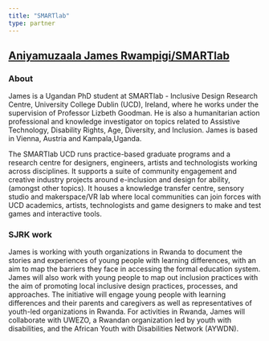 ```yaml
---
title: "SMARTlab"
type: partner
---
```

## [Aniyamuzaala James Rwampigi/SMARTlab](http://smartlab-ie.com/)

### About

James is a Ugandan PhD student at SMARTlab - Inclusive Design Research Centre, University College Dublin (UCD), Ireland, where he works under the supervision of Professor Lizbeth Goodman. He is also a humanitarian action professional and knowledge investigator on topics related to Assistive Technology, Disability Rights, Age, Diversity, and Inclusion. James is based in Vienna, Austria and Kampala,Uganda.

The SMARTlab UCD runs practice-based graduate programs and a research centre for designers, engineers, artists and technologists working across disciplines. It supports a suite of community engagement and creative industry projects around e-inclusion and design for ability, (amongst other topics). It houses a knowledge transfer centre, sensory studio and makerspace/VR lab where local communities can join forces with UCD academics, artists, technologists and game designers to make and test games and interactive tools.

### SJRK work

James is working with youth organizations in Rwanda to document the stories and experiences of young people with learning differences, with an aim to map the barriers they face in accessing the formal education system. James will also work with young people to map out inclusion practices with the aim of promoting local inclusive design practices, processes, and approaches. The initiative will engage young people with learning differences and their parents and caregivers as well as representatives of youth-led organizations in Rwanda. For activities in Rwanda, James will collaborate with UWEZO, a Rwandan organization led by youth with disabilities, and the African Youth with Disabilities Network (AYWDN).
